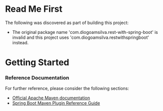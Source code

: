 # Read Me First
The following was discovered as part of building this project:

* The original package name 'com.diogoamsilva.rest-with-spring-boot' is invalid and this project uses 'com.diogoamsilva.restwithspringboot' instead.

# Getting Started

### Reference Documentation
For further reference, please consider the following sections:

* [Official Apache Maven documentation](https://maven.apache.org/guides/index.html)
* [Spring Boot Maven Plugin Reference Guide](https://docs.spring.io/spring-boot/docs/2.2.6.RELEASE/maven-plugin/)

